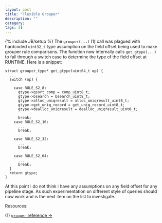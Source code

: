 ```yaml
---
layout: post
title: "Flexible Grouper"
description: ""
category: 
tags: []
---
```

{% include JB/setup %}
The `grouper(...)` (1) call was plagued with hardcoded `uint32_t` type assumption on the field offset being used 
to make grouper rule comparisons. The function now internally calls `get_gtype(...)` to fall through a switch
case to determine the type of the field offset at RUNTIME. Here is a snippet:


	struct grouper_type* get_gtype(uint64_t op) { 
	  ...
	  switch (op) {
	  
	    case RULE_S2_8:
	      gtype->qsort_comp = comp_uint8_t;
	      gtype->bsearch = bsearch_uint8_t;
	      gtype->alloc_uniqresult = alloc_uniqresult_uint8_t;
	      gtype->get_uniq_record = get_uniq_record_uint8_t;      
	      gtype->dealloc_uniqresult = dealloc_uniqresult_uint8_t;

	      break;
	    case RULE_S2_16:
	      ...
	      break;
	      
	    case RULE_S2_32:
	      ...
	      break;
	      
	    case RULE_S2_64:
	      ...
	      break;
	  }
	  return gtype;
	}
	
At this point I do not think I have any assumptions on any field offset for any pipeline stage. As such 
experimentation on different style of queries should now work and is the next item on the list to investigate.


Resources:

(1) [`grouper` reference &rarr;](http://dl.dropbox.com/u/500389/mthesis/docs-engine/html/grouper_8h_source.html)
